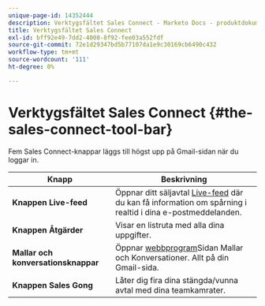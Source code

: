 ```yaml
---
unique-page-id: 14352444
description: Verktygsfältet Sales Connect - Marketo Docs - produktdokumentation
title: Verktygsfältet Sales Connect
exl-id: bff92e49-7dd2-4008-8f92-fee03a552fdf
source-git-commit: 72e1d29347bd5b77107da1e9c30169cb6490c432
workflow-type: tm+mt
source-wordcount: '111'
ht-degree: 0%

---
```


# Verktygsfältet Sales Connect {#the-sales-connect-tool-bar}

Fem Sales Connect-knappar läggs till högst upp på Gmail-sidan när du loggar in.

| Knapp | Beskrivning |
|---|---|
| **Knappen Live-feed** | Öppnar ditt säljavtal [Live-feed](https://toutapp.com/next#live) där du kan få information om spårning i realtid i dina e-postmeddelanden. |
| **Knappen Åtgärder** | Visar en listruta med alla dina uppgifter. |
| **Mallar och konversationsknappar** | Öppnar [webbprogram](https://toutapp.com/login)Sidan Mallar och Konversationer. Allt på din Gmail-sida. |
| **Knappen Sales Gong** | Låter dig fira dina stängda/vunna avtal med dina teamkamrater. |
